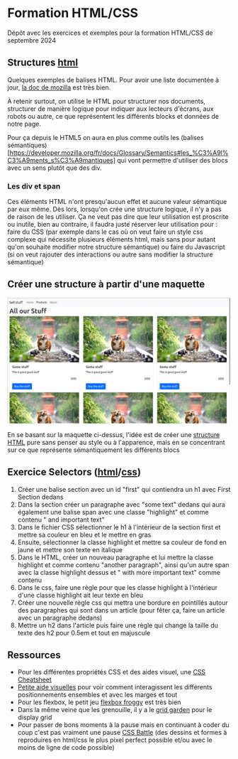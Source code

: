 # Formation HTML/CSS

Dépôt avec les exercices et exemples pour la formation HTML/CSS de septembre 2024


## Structures [html](first.html)
Quelques exemples de balises HTML. Pour avoir une liste documentée à jour, [la doc de mozilla](https://developer.mozilla.org/fr/docs/Web/HTML/Element) est très bien.

À retenir surtout, on utilise le HTML pour structurer nos documents, structurer de manière logique pour indiquer aux lecteurs d'écrans, aux robots ou autre, ce que représentent les différents blocks et données de notre page.

Pour ça depuis le HTML5 on aura en plus comme outils les (balises sémantiques)[https://developer.mozilla.org/fr/docs/Glossary/Semantics#les_%C3%A9l%C3%A9ments_s%C3%A9mantiques] qui vont permettre d'utiliser des blocs avec un sens plutôt que des div.

### Les div et span
Ces éléments HTML n'ont presqu'aucun effet et aucune valeur sémantique par eux même. Dès lors, lorsqu'on crée une structure logique, il n'y a pas de raison de les utiliser. Ça ne veut pas dire que leur utilisation est proscrite ou inutile, bien au contraire, il faudra juste réserver leur utilisation pour : faire du CSS (par exemple dans le cas où on veut faire un style css complexe qui nécessite plusieurs éléments html, mais sans pour autant qu'on souhaite modifier notre structure sémantique) ou faire du Javascript (si on veut rajouter des interactions ou autre sans modifier la structure sémantique)

## Créer une structure à partir d'une maquette
![maquette](maquettes/exo-page2.png)

En se basant sur la maquette ci-dessus, l'idée est de créer une [structure HTML](exo-structure.html) pure sans penser au style ou à l'apparence, mais en se concentrant sur ce que représente sémantiquement les différents blocs

## Exercice Selectors ([html](exo-selector.html)/[css](css/exo-selector.css))
1. Créer une balise section avec un id "first" qui contiendra un h1 avec First Section dedans
2. Dans la section créer un paragraphe avec "some text" dedans qui aura également une balise span avec une classe "highlight"  et comme contenu " and important text"
3. Dans le fichier CSS sélectionner le h1 à l'intérieur de la section first et mettre sa couleur en bleu et le mettre en gras
4. Ensuite, sélectionner la classe highlight et mettre sa couleur de fond en jaune et mettre son texte en italique
5. Dans le HTML, créer un nouveau paragraphe et lui mettre la  classe highlight et comme contenu "another paragraph", ainsi qu'un autre span avec la classe highlight dessus et " with more important text" comme contenu
6. Dans le css, faire une règle pour que les classe highlight à l'intérieur d'une classe highlight ait leur texte en bleu
7. Créer une nouvelle règle css qui mettra une bordure en pointillés autour des paragraphes qui sont dans un article (pour fêter ça,  faire un article avec un paragraphe dedans)
8. Mettre un h2 dans l'article puis faire une règle qui change la taille du texte des h2 pour 0.5em et tout en majuscule 


## Ressources

* Pour les différentes propriétés CSS et des aides visuel, une [CSS Cheatsheet](https://htmlcheatsheet.com/css/)
* [Petite aide visuelles](https://simplonlyon.gitlab.io/P9/css-exercices/position.html) pour voir comment interagissent les différents positionnements ensembles et avec les marges et tout
* Pour les flexbox, le petit jeu [flexbox froggy](https://flexboxfroggy.com/) est très bien
* Dans la même veine que les grenouille, il y a le [grid garden](https://cssgridgarden.com) pour le display grid
* Pour passer de bons moments à la pause mais en continuant à coder du coup c'est pas vraiment une pause [CSS Battle](https://cssbattle.dev/) (des dessins et formes à reproduires en html/css le plus pixel perfect possible et/ou avec le moins de ligne de code possible)


